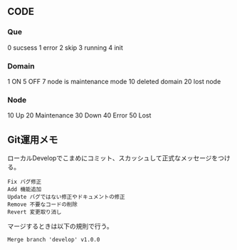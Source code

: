 ## CODE
### Que
0 sucsess
1 error
2 skip
3 running
4 init

### Domain
1 ON
5 OFF
7 node is maintenance mode
10 deleted domain
20 lost node



### Node
10 Up
20 Maintenance
30 Down
40 Error
50 Lost


## Git運用メモ
ローカルDevelopでこまめにコミット、スカッシュして正式なメッセージをつける。

```
Fix バグ修正
Add 機能追加
Update バグではない修正やドキュメントの修正
Remove 不要なコードの削除
Revert 変更取り消し
```

マージするときは以下の規則で行う。

```
Merge branch 'develop' v1.0.0
```
